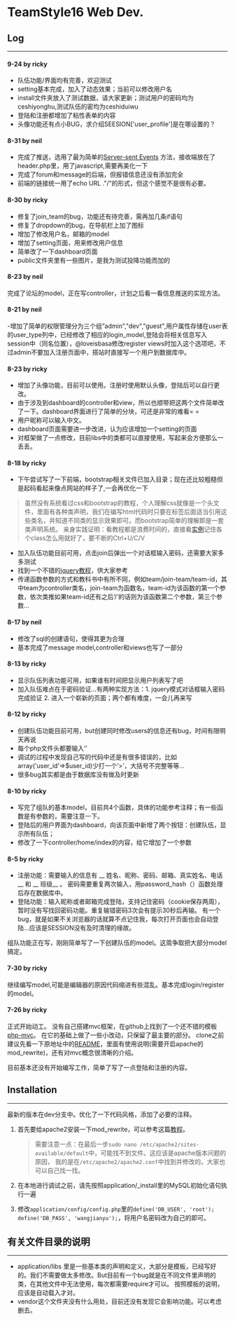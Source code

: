 TeamStyle16 Web Dev.
====================


## Log
----
#### 9-24 by ricky
- 队伍功能/界面均有完善，欢迎测试
- setting基本完成，加入了动态效果；当前可以修改用户名
- install文件夹放入了测试数据，请大家更新；测试用户的密码均为ceshiyonghu,测试队伍的密均为ceshiduiwu
- 登陆和注册都增加了粘性表单的内容
- 头像功能还有点小BUG，求介绍SEESION['user_profile']是在哪设置的？


#### 8-31 by neil
- 完成了推送，选用了最为简单的[Server-sent Events](http://www.ibm.com/developerworks/cn/web/1307_chengfu_serversentevent/) 方法，接收端放在了header.php里，用了javascript,需要再美化一下
- 完成了forum和message的后端，但报错信息还没有添加完全
- 前端的链接统一用了echo URL ."/"的形式，但这个感觉不是很有必要。

#### 8-30 by ricky
- 修复了join_team的bug，功能还有待完善，需再加几条if语句
- 修复了dropdown的bug，在导航栏上加了图标
- 增加了修改用户名，邮箱的model
- 增加了setting页面，用来修改用户信息
- 简单改了一下dashboard页面
- public文件夹里有一些图片，是我为测试投降功能而加的

#### 8-23 by neil
完成了论坛的model，正在写controller，计划之后看一看信息推送的实现方法。

#### 8-21 by neil
-增加了简单的权限管理分为三个组”admin","dev","guest",用户属性存储在user表的user_type列中，已经修改了相应的login_model,登陆会将相关信息写入session中（同名位置），@loveisbasa修改register views时加入这个选项吧，不过admin不要加入注册页面中，搭站时直接写一个用户到数据库中。

#### 8-23 by ricky
- 增加了头像功能，目前可以使用。注册时使用默认头像，登陆后可以自行更改。
- 由于涉及到dashboard的controller和view，所以也顺带把这两个文件简单改了一下。dashboard界面进行了简单的分块，可还是非常的难看= =
- 用户昵称可以输入中文。
- dashboard页面需要进一步改进，认为应该增加一个setting的页面
- 对框架做了一点修改，目前libs中的类都可以直接使用，写起来会方便那么一丢丢。

#### 8-18 by ricky
- 下午尝试写了一下前端，bootstrap相关文件已加入目录；现在还比较粗糙但是起码看起来像点网站的样子了,一会再优化一下

>虽然没有系统看过css和bootstrap的教程，个人理解css就像是一个头文件，里面有各种类声明，我们在编写html代码时只要在标签后面适当引用这些类名，并知道不同类的显示效果即可。而bootstrap简单的理解即是一套类声明系统。
>亲身实践证明：看教程都是浪费时间的，直接看[实例](http://v3.bootcss.com/getting-started/#examples)记住各个class怎么用就好了，要不断的Ctrl+U/C/V

- 加入队伍功能目前可用，点击join后弹出一个对话框输入密码，还需要大家多多测试
- 找到一个不错的[jquery教程](http://www.gbtags.com/technology/jquerytutorial/)，供大家参考
- 传递函数参数的方式和教科书中有所不同，例如team/join-team/team-id，其中team为controller类名，join-team为函数名，team-id为该函数的第一个参数，依次类推如果team-id还有之后‘/’的话则为该函数第二个参数，第三个参数...

#### 8-17 by neil
- 修改了sql的创建语句，使得其更为合理
- 基本完成了message model,controller和views也写了一部分

#### 8-13 by ricky
- 显示队伍列表功能可用，如果谁有时间把显示用户列表写了吧
- 加入队伍难点在于密码验证...有两种实现方法：1. jquery模式对话框输入密码完成验证 2. 进入一个崭新的页面；两个都有难度，一会儿再来写

#### 8-12 by ricky
- 创建队伍功能目前可用，but创建同时修改users的信息还有bug，时间有限明天再说
- 每个php文件头都要输入‘<?php’，BUT文件尾不要输入‘?>’
- 调试的过程中发现自己写的代码中还是有很多错误的，比如array('user_id'=>$user_id)少打一个‘>’，大括号不完整等等...
- 很多bug其实都是由于数据库没有做及时更新

#### 8-10 by ricky
- 写完了组队的基本model，目前共4个函数，具体的功能参考注释；有一些函数是有参数的，需要注意一下。
- 登陆后的用户界面为dashboard，向该页面中新增了两个按钮：创建队伍，显示所有队伍；
- 修改了一下controller/home/index的内容，给它增加了一个参数

#### 8-5 by  ricky
- 注册功能：需要输入的信息有 __ 姓名、昵称、密码、邮箱、真实姓名、电话 __ 和 __ 班级__ 。
密码需要重复两次输入，用password_hash（）函数处理后存在数据库中。
- 登陆功能：输入昵称或者邮箱完成登陆，支持记住密码（cookie保存两周），暂时没有写找回密码功能。重复输错密码3次会有提示30秒后再输。
有一个bug，就是如果不关浏览器的话就算不点记住我，每次打开页面也会自动登陆...应该是SESSION没有及时清理的缘故。

组队功能正在写，刚刚简单写了一下创建队伍的model。这周争取把大部分model搞定。

#### 7-30  by ricky
继续编写model,可能是编辑器的原因代码缩进有些混乱。基本完成login/register的model。

#### 7-26  by ricky
正式开始动工。
没有自己搭建mvc框架，在github上找到了一个还不错的模板[php-mvc](https://github.com/panique/php-mvc)。
在它的基础上做了一些小改动，只保留了最主要的部分。
clone之前建议先看一下原地址中的[README](https://github.com/panique/php-mvc/blob/master/README.md)，里面有使用说明(需要开启apache的mod_rewrite)，还有对mvc概念很清晰的介绍。

目前基本还没有开始编写工作，简单了写了一点登陆和注册的内容。

## Installation
----
最新的版本在dev分支中。优化了一下代码风格，添加了必要的注释。

1. 首先要给apache2安装一下mod_rewrite，可以参考这篇[教程](http://www.dev-metal.com/enable-mod_rewrite-ubuntu-12-04-lts/)。

    >需要注意一点：在最后一步```sudo nano /etc/apache2/sites-available/default```中，可能找不到文件。这应该是apache版本问题的原因，
    我的是在`/etc/apache2/apache2.conf`中找到并修改的。大家也可以自己找一找。

2. 在本地进行调试之前，请先按照application/_install里的MySQL初始化语句执行一遍
3. 修改`application/config/config.php`里的`define('DB_USER', 'root'); define('DB_PASS', 'wangjianyu');`，将用户名密码改为自己的即可。

## 有关文件目录的说明
----
- application/libs 里是一些基本类的声明和定义，大部分是模板，已经写好的。我们不需要做太多修改。But目前有一个bug就是在不同文件里声明的类，在其他文件中无法使用，每次都需要require才可以。
按照模板的说明，应该是自动载入才对。
- vendor这个文件夹没有什么用处，目前还没有发现它会影响功能。可以考虑删去。













